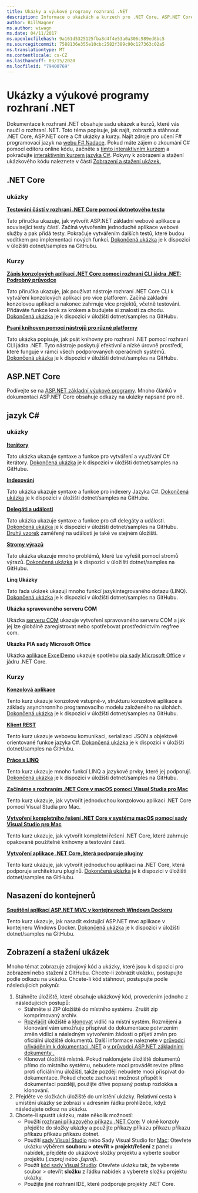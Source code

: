 ```yaml
---
title: Ukázky a výukové programy rozhraní .NET
description: Informace o ukázkách a kurzech pro .NET Core, ASP.NET Core a jazyk C#, které vám pomohou získat informace o rozhraní .NET.
author: BillWagner
ms.author: wiwagn
ms.date: 04/11/2017
ms.openlocfilehash: 9a161d5325125fba8d4f4e53a0a306c989ed6bc5
ms.sourcegitcommit: 7588136e355e10cbc2582f389c90c127363c02a5
ms.translationtype: MT
ms.contentlocale: cs-CZ
ms.lasthandoff: 03/15/2020
ms.locfileid: "79400769"
---
```

# <a name="net-samples-and-tutorials"></a>Ukázky a výukové programy rozhraní .NET

Dokumentace k rozhraní .NET obsahuje sadu ukázek a kurzů, které vás naučí o rozhraní .NET. Toto téma popisuje, jak najít, zobrazit a stáhnout .NET Core, ASP.NET core a C# ukázky a kurzy. Najít zdroje pro učení F# programovací jazyk na [webu F# Nadace](https://fsharp.org/learn.html). Pokud máte zájem o zkoumání C# pomocí editoru online kódu, začněte s [tímto interaktivním kurzem](https://dotnet.microsoft.com/learn/dotnet/in-browser-tutorial/1) a pokračujte [interaktivním kurzem jazyka C#](../csharp/tutorials/intro-to-csharp/index.md). Pokyny k zobrazení a stažení ukázkového kódu naleznete v části [Zobrazení a stažení ukázek.](#viewing-and-downloading-samples)

## <a name="net-core"></a>.NET Core

### <a name="samples"></a>ukázky

**[Testování částí v rozhraní .NET Core pomocí dotnetového testu](../core/testing/unit-testing-with-dotnet-test.md)**

Tato příručka ukazuje, jak vytvořit ASP.NET základní webové aplikace a související testy částí. Začíná vytvořením jednoduché aplikace webové služby a pak přidá testy. Pokračuje vytvářením dalších testů, které budou vodítkem pro implementaci nových funkcí. [Dokončená ukázka](https://github.com/dotnet/samples/tree/master/core/getting-started/unit-testing-using-dotnet-test) je k dispozici v úložišti dotnet/samples na GitHubu.

### <a name="tutorials"></a>Kurzy

**[Zápis konzolových aplikací .NET Core pomocí rozhraní CLI jádra .NET: Podrobný průvodce](../core/tutorials/cli-create-console-app.md)**

Tato příručka ukazuje, jak používat nástroje rozhraní .NET Core CLI k vytváření konzolových aplikací pro více platforem. Začíná základní konzolovou aplikací a nakonec zahrnuje více projektů, včetně testování. Přidáváte funkce krok za krokem a budujete si znalosti za chodu. [Dokončená ukázka](https://github.com/dotnet/samples/tree/master/core/console-apps) je k dispozici v úložišti dotnet/samples na GitHubu.

**[Psaní knihoven pomocí nástrojů pro různé platformy](../core/tutorials/libraries.md)**

Tato ukázka popisuje, jak psát knihovny pro rozhraní .NET pomocí rozhraní CLI jádra .NET. Tyto nástroje poskytují efektivní a nízké úrovně prostředí, které funguje v rámci všech podporovaných operačních systémů. [Dokončená ukázka](https://github.com/dotnet/samples/tree/master/framework/libraries/frameworks-library) je k dispozici v úložišti dotnet/samples na GitHubu.

## <a name="aspnet-core"></a>ASP.NET Core

Podívejte se na [ASP.NET základní výukové programy](/aspnet/core/tutorials/). Mnoho článků v dokumentaci ASP.NET Core obsahuje odkazy na ukázky napsané pro ně.

## <a name="c-language"></a>jazyk C#

### <a name="samples"></a>ukázky

**[Iterátory](../csharp/iterators.md)**

Tato ukázka ukazuje syntaxe a funkce pro vytváření a využívání C# iterátory. [Dokončená ukázka](https://github.com/dotnet/samples/tree/master/csharp/iterators) je k dispozici v úložišti dotnet/samples na GitHubu.

**[Indexování](../csharp/indexers.md)**

Tato ukázka ukazuje syntaxe a funkce pro indexery Jazyka C#. [Dokončená ukázka](https://github.com/dotnet/samples/tree/master/csharp/indexers) je k dispozici v úložišti dotnet/samples na GitHubu.

**[Delegáti a události](../csharp/delegates-overview.md)**

Tato ukázka ukazuje syntaxe a funkce pro c# delegáty a události. [Dokončená ukázka](https://github.com/dotnet/samples/tree/master/csharp/delegates-and-events) je k dispozici v úložišti dotnet/samples na GitHubu. [Druhý vzorek](https://github.com/dotnet/samples/tree/master/csharp/events) zaměřený na události je také ve stejném úložišti.

**[Stromy výrazů](../csharp/expression-trees.md)**

Tato ukázka ukazuje mnoho problémů, které lze vyřešit pomocí stromů výrazů. [Dokončená ukázka](https://github.com/dotnet/samples/tree/master/csharp/expression-trees) je k dispozici v úložišti dotnet/samples na GitHubu.

**Linq Ukázky**

Tato řada ukázek ukazují mnoho funkcí jazykintegrovaného dotazu (LINQ). [Dokončená ukázka](https://github.com/dotnet/samples/tree/master/core/linq/csharp) je k dispozici v úložišti dotnet/samples na GitHubu.

**Ukázka spravovaného serveru COM**

Ukázka [serveru COM](https://github.com/dotnet/samples/tree/master/core/extensions/COMServerDemo) ukazuje vytvoření spravovaného serveru COM a jak jej lze globálně zaregistrovat nebo spotřebovat prostřednictvím regfree com.

**Ukázka PIA sady Microsoft Office**

Ukázka [aplikace ExcelDemo](https://github.com/dotnet/samples/tree/master/core/extensions/ExcelDemo) ukazuje spotřebu [pia sady Microsoft Office](/visualstudio/vsto/office-primary-interop-assemblies) v jádru .NET Core.

### <a name="tutorials"></a>Kurzy

**[Konzolová aplikace](../csharp/tutorials/console-teleprompter.md)**

Tento kurz ukazuje konzolové vstupně-v, strukturu konzolové aplikace a základy asynchronního programovacího modelu založeného na úlohách. [Dokončená ukázka](https://github.com/dotnet/samples/tree/master/csharp/getting-started/console-teleprompter) je k dispozici v úložišti dotnet/samples na GitHubu.

**[Klient REST](../csharp/tutorials/console-webapiclient.md)**

Tento kurz ukazuje webovou komunikaci, serializaci JSON a objektově orientované funkce jazyka C#. [Dokončená ukázka](https://github.com/dotnet/samples/tree/master/csharp/getting-started/console-webapiclient) je k dispozici v úložišti dotnet/samples na GitHubu.

**[Práce s LINQ](../csharp/tutorials/working-with-linq.md)**

Tento kurz ukazuje mnoho funkcí LINQ a jazykové prvky, které jej podporují. [Dokončená ukázka](https://github.com/dotnet/samples/tree/master/csharp/getting-started/console-linq) je k dispozici v úložišti dotnet/samples na GitHubu.

**[Začínáme s rozhraním .NET Core v macOS pomocí Visual Studia pro Mac](../core/tutorials/using-on-mac-vs.md)**

Tento kurz ukazuje, jak vytvořit jednoduchou konzolovou aplikaci .NET Core pomocí Visual Studia pro Mac.

**[Vytvoření kompletního řešení .NET Core v systému macOS pomocí sady Visual Studio pro Mac](../core/tutorials/using-on-mac-vs-full-solution.md)**

Tento kurz ukazuje, jak vytvořit kompletní řešení .NET Core, které zahrnuje opakovaně použitelné knihovny a testování částí.

**[Vytvoření aplikace .NET Core, která podporuje pluginy](../core/tutorials/creating-app-with-plugin-support.md)**

Tento kurz ukazuje, jak vytvořit jednoduchou aplikaci na .NET Core, která podporuje architekturu pluginů. [Dokončená ukázka](https://github.com/dotnet/samples/tree/master/core/extensions/AppWithPlugin) je k dispozici v úložišti dotnet/samples na GitHubu.

## <a name="deploy-to-containers"></a>Nasazení do kontejnerů

**[Spuštění aplikací ASP.NET MVC v kontejnerech Windows Dockeru](/aspnet/mvc/overview/deployment/docker-aspnetmvc)**

Tento kurz ukazuje, jak nasadit existující ASP.NET mvc aplikace v kontejneru Windows Docker. [Dokončená ukázka](https://github.com/dotnet/samples/tree/master/framework/docker/MVCRandomAnswerGenerator) je k dispozici v úložišti dotnet/samples na GitHubu.

## <a name="viewing-and-downloading-samples"></a>Zobrazení a stažení ukázek

Mnoho témat zobrazuje zdrojový kód a ukázky, které jsou k dispozici pro zobrazení nebo stažení z GitHubu. Chcete-li zobrazit ukázku, postupujte podle odkazu na ukázku. Chcete-li kód stáhnout, postupujte podle následujících pokynů:

1. Stáhněte úložiště, které obsahuje ukázkový kód, provedením jednoho z následujících postupů:
   * Stáhněte si ZIP úložiště do místního systému. Zrušit zip komprimovaný archiv.
   * [Rozvláčit](https://help.github.com/articles/fork-a-repo/) úložiště a [klonovat](https://help.github.com/articles/cloning-a-repository/) vidlič na místní systém. Rozmějení a klonování vám umožňuje přispívat do dokumentace potvrzením změn vidlicí a následným vytvořením žádosti o přijetí změn pro oficiální úložiště dokumentů. Další informace naleznete v [průvodci přiváděním k dokumentaci .NET](https://github.com/dotnet/docs/blob/master/CONTRIBUTING.md) a [v průvodci ASP.NET základními dokumenty .](https://github.com/aspnet/AspNetCore.Docs/blob/master/CONTRIBUTING.md)
   * Klonovat úložiště místně. Pokud naklonujete úložiště dokumentů přímo do místního systému, nebudete moci provádět revize přímo proti oficiálnímu úložišti, takže později nebudete moci přispívat do dokumentace. Pokud chcete zachovat možnost přispět k dokumentaci později, použijte dříve popsaný postup rozlokka a klonování.
1. Přejděte ve složkách úložiště do umístění ukázky. Relativní cesta k umístění ukázky se zobrazí v adresním řádku prohlížeče, když následujete odkaz na ukázku.
1. Chcete-li spustit ukázku, máte několik možností:
   * Použití [rozhraní příkazového příkazu .NET Core](../core/tools/index.md): V okně konzoly přejděte do složky ukázky a použijte příkazy příkazu příkazu příkazu příkazu příkazu příkazu dotnet.
   * Použití [sady Visual Studio](https://visualstudio.microsoft.com/vs/?utm_medium=microsoft&utm_source=docs.microsoft.com&utm_campaign=inline+link) nebo Sady Visual Studio for [Mac](https://visualstudio.microsoft.com/vs/mac/?utm_medium=microsoft&utm_source=docs.microsoft.com&utm_campaign=inline+link): Otevřete ukázku výběrem **souboru > otevřít > projekt/řešení** z panelu nabídek, přejděte do ukázkové složky projektu a vyberte soubor projektu (*.csproj* nebo *.fsproj*).
   * Použít [kód sady Visual Studio](https://code.visualstudio.com/): Otevřete ukázku tak, že vyberete soubor > otevřít **složku** z řádku nabídek a vyberete složku projektu ukázky.
   * Použijte jiné rozhraní IDE, které podporuje projekty .NET Core.
